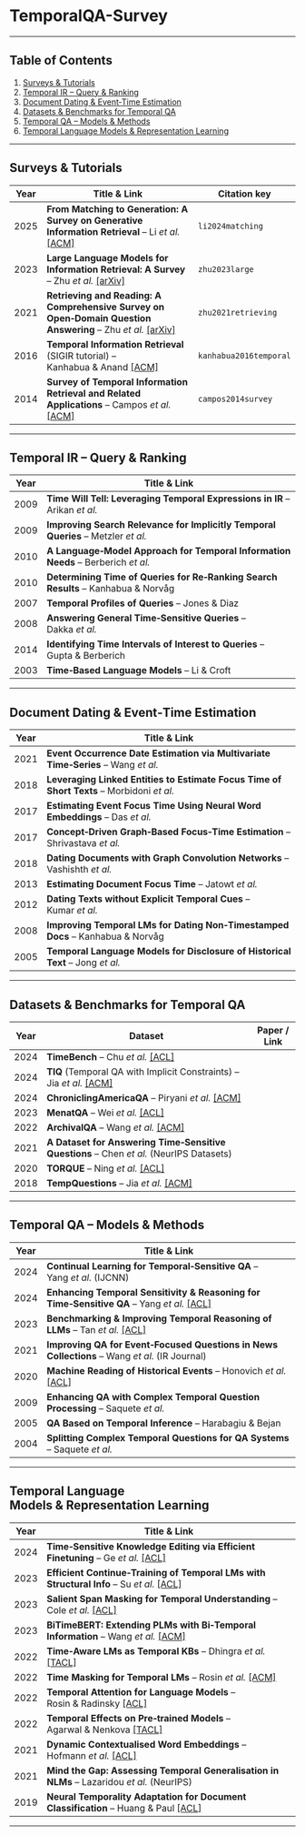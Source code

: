 # TemporalQA-Survey
---

## Table of Contents
1. [Surveys & Tutorials](#surveys--tutorials)
2. [Temporal IR – Query & Ranking](#temporal-ir--query--ranking)
3. [Document Dating & Event‑Time Estimation](#document-dating--event‑time-estimation)
4. [Datasets & Benchmarks for Temporal QA](#datasets--benchmarks-for-temporal-qa)
5. [Temporal QA – Models & Methods](#temporal-qa--models--methods)
6. [Temporal Language Models & Representation Learning](#temporal-language-models--representation-learning)

---

## Surveys & Tutorials
| Year | Title & Link | Citation key |
|------|--------------|--------------|
| 2025 | **From Matching to Generation: A Survey on Generative Information Retrieval** – Li *et al.* [[ACM]](https://doi.org/10.1145/3722552) | `li2024matching` |
| 2023 | **Large Language Models for Information Retrieval: A Survey** – Zhu *et al.* [[arXiv]](https://arxiv.org/abs/2308.07107) | `zhu2023large` |
| 2021 | **Retrieving and Reading: A Comprehensive Survey on Open‑Domain Question Answering** – Zhu *et al.* [[arXiv]](https://arxiv.org/abs/2101.00774) | `zhu2021retrieving` |
| 2016 | **Temporal Information Retrieval** (SIGIR tutorial) – Kanhabua & Anand [[ACM]](https://doi.org/10.1145/2911451.2914805) | `kanhabua2016temporal` |
| 2014 | **Survey of Temporal Information Retrieval and Related Applications** – Campos *et al.* [[ACM]](https://doi.org/10.1145/2619088) | `campos2014survey` |

---

## Temporal IR – Query & Ranking
| Year | Title & Link |
|------|--------------|
| 2009 | **Time Will Tell: Leveraging Temporal Expressions in IR** – Arikan *et al.* |
| 2009 | **Improving Search Relevance for Implicitly Temporal Queries** – Metzler *et al.* |
| 2010 | **A Language‑Model Approach for Temporal Information Needs** – Berberich *et al.* |
| 2010 | **Determining Time of Queries for Re‑Ranking Search Results** – Kanhabua & Norvåg |
| 2007 | **Temporal Profiles of Queries** – Jones & Diaz |
| 2008 | **Answering General Time‑Sensitive Queries** – Dakka *et al.* |
| 2014 | **Identifying Time Intervals of Interest to Queries** – Gupta & Berberich |
| 2003 | **Time‑Based Language Models** – Li & Croft |

---

## Document Dating & Event‑Time Estimation
| Year | Title & Link |
|------|--------------|
| 2021 | **Event Occurrence Date Estimation via Multivariate Time‑Series** – Wang *et al.* |
| 2018 | **Leveraging Linked Entities to Estimate Focus Time of Short Texts** – Morbidoni *et al.* |
| 2017 | **Estimating Event Focus Time Using Neural Word Embeddings** – Das *et al.* |
| 2017 | **Concept‑Driven Graph‑Based Focus‑Time Estimation** – Shrivastava *et al.* |
| 2018 | **Dating Documents with Graph Convolution Networks** – Vashishth *et al.* |
| 2013 | **Estimating Document Focus Time** – Jatowt *et al.* |
| 2012 | **Dating Texts without Explicit Temporal Cues** – Kumar *et al.* |
| 2008 | **Improving Temporal LMs for Dating Non‑Timestamped Docs** – Kanhabua & Norvåg |
| 2005 | **Temporal Language Models for Disclosure of Historical Text** – Jong *et al.* |

---

## Datasets & Benchmarks for Temporal QA
| Year | Dataset | Paper / Link |
|------|---------|--------------|
| 2024 | **TimeBench** – Chu *et al.* [[ACL]](https://aclanthology.org/2024.acl-long.66/) |
| 2024 | **TIQ** (Temporal QA with Implicit Constraints) – Jia *et al.* [[ACM]](https://doi.org/10.1145/3589335.3651895) |
| 2024 | **ChroniclingAmericaQA** – Piryani *et al.* [[ACM]](https://doi.org/10.1145/3626772.3657891) |
| 2023 | **MenatQA** – Wei *et al.* [[ACL]](https://aclanthology.org/2023.findings-emnlp.100/) |
| 2022 | **ArchivalQA** – Wang *et al.* [[ACM]](https://doi.org/10.1145/3477495.3531734) |
| 2021 | **A Dataset for Answering Time‑Sensitive Questions** – Chen *et al.* (NeurIPS Datasets) |
| 2020 | **TORQUE** – Ning *et al.* [[ACL]](https://aclanthology.org/2020.emnlp-main.88/) |
| 2018 | **TempQuestions** – Jia *et al.* [[ACM]](https://doi.org/10.1145/3184558.3191536) |

---

## Temporal QA – Models & Methods
| Year | Title & Link |
|------|--------------|
| 2024 | **Continual Learning for Temporal‑Sensitive QA** – Yang *et al.* (IJCNN) |
| 2024 | **Enhancing Temporal Sensitivity & Reasoning for Time‑Sensitive QA** – Yang *et al.* [[ACL]](https://aclanthology.org/2024.findings-emnlp.848/) |
| 2023 | **Benchmarking & Improving Temporal Reasoning of LLMs** – Tan *et al.* [[ACL]](https://aclanthology.org/2023.acl-long.828/) |
| 2021 | **Improving QA for Event‑Focused Questions in News Collections** – Wang *et al.* (IR Journal) |
| 2020 | **Machine Reading of Historical Events** – Honovich *et al.* [[ACL]](https://aclanthology.org/2020.acl-main.668/) |
| 2009 | **Enhancing QA with Complex Temporal Question Processing** – Saquete *et al.* |
| 2005 | **QA Based on Temporal Inference** – Harabagiu & Bejan |
| 2004 | **Splitting Complex Temporal Questions for QA Systems** – Saquete *et al.* |

---

## Temporal Language Models & Representation Learning
| Year | Title & Link |
|------|--------------|
| 2024 | **Time‑Sensitive Knowledge Editing via Efficient Finetuning** – Ge *et al.* [[ACL]](https://aclanthology.org/2024.acl-short.53/) |
| 2023 | **Efficient Continue‑Training of Temporal LMs with Structural Info** – Su *et al.* [[ACL]](https://aclanthology.org/2023.findings-emnlp.418/) |
| 2023 | **Salient Span Masking for Temporal Understanding** – Cole *et al.* [[ACL]](https://aclanthology.org/2023.eacl-main.222/) |
| 2023 | **BiTimeBERT: Extending PLMs with Bi‑Temporal Information** – Wang *et al.* [[ACM]](https://doi.org/10.1145/3539618.3591686) |
| 2022 | **Time‑Aware LMs as Temporal KBs** – Dhingra *et al.* [[TACL]](https://aclanthology.org/2022.tacl-1.15/) |
| 2022 | **Time Masking for Temporal LMs** – Rosin *et al.* [[ACM]](https://doi.org/10.1145/3488560.3498529) |
| 2022 | **Temporal Attention for Language Models** – Rosin & Radinsky [[ACL]](https://aclanthology.org/2022.findings-naacl.112/) |
| 2022 | **Temporal Effects on Pre‑trained Models** – Agarwal & Nenkova [[TACL]](https://aclanthology.org/2022.tacl-1.53/) |
| 2021 | **Dynamic Contextualised Word Embeddings** – Hofmann *et al.* [[ACL]](https://aclanthology.org/2021.acl-long.542/) |
| 2021 | **Mind the Gap: Assessing Temporal Generalisation in NLMs** – Lazaridou *et al.* (NeurIPS) |
| 2019 | **Neural Temporality Adaptation for Document Classification** – Huang & Paul [[ACL]](https://aclanthology.org/P19-1403/) |

---

